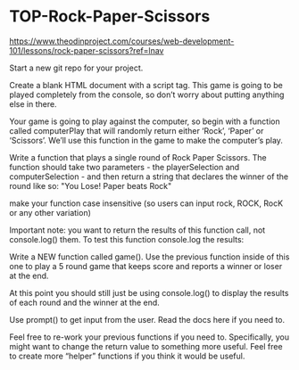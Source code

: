 # TOP-Rock-Paper-Scissors
https://www.theodinproject.com/courses/web-development-101/lessons/rock-paper-scissors?ref=lnav


Start a new git repo for your project.

Create a blank HTML document with a script tag. This game is going to be played completely from the console, so don’t worry about putting anything else in there.

Your game is going to play against the computer, so begin with a function called computerPlay that will randomly return either ‘Rock’, ‘Paper’ or ‘Scissors’. We’ll use this function in the game to make the computer’s play.

Write a function that plays a single round of Rock Paper Scissors. The function should take two parameters - the playerSelection and computerSelection - and then return a string that declares the winner of the round like so: "You Lose! Paper beats Rock"

  make your function case insensitive (so users can input rock, ROCK, RocK or any other variation)

  Important note: you want to return the results of this function call, not console.log() them. To test this function console.log the results:
​

Write a NEW function called game(). Use the previous function inside of this one to play a 5 round game that keeps score and reports a winner or loser at the end.

  At this point you should still just be using console.log() to display the results of each round and the winner at the end.

  Use prompt() to get input from the user. Read the docs here if you need to.

  Feel free to re-work your previous functions if you need to. Specifically, you might want to change the return value to something more useful.
  Feel free to create more “helper” functions if you think it would be useful.
